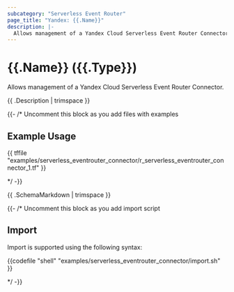 ```yaml
---
subcategory: "Serverless Event Router"
page_title: "Yandex: {{.Name}}"
description: |-
  Allows management of a Yandex Cloud Serverless Event Router Connector.
---
```


# {{.Name}} ({{.Type}})

Allows management of a Yandex Cloud Serverless Event Router Connector.

{{ .Description | trimspace }}

{{- /* Uncomment this block as you add files with examples

## Example Usage

{{ tffile "examples/serverless_eventrouter_connector/r_serverless_eventrouter_connector_1.tf" }}

*/ -}}

{{ .SchemaMarkdown | trimspace }}


{{- /* Uncomment this block as you add import script

## Import

Import is supported using the following syntax:

{{codefile "shell" "examples/serverless_eventrouter_connector/import.sh" }}

*/ -}}
